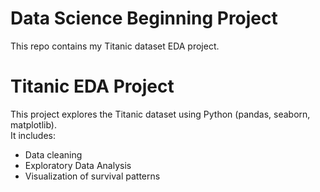 # Data Science Beginning Project
This repo contains my Titanic dataset EDA project.
# Titanic EDA Project

This project explores the Titanic dataset using Python (pandas, seaborn, matplotlib).  
It includes:
- Data cleaning
- Exploratory Data Analysis
- Visualization of survival patterns
